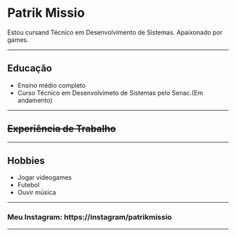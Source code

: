 # Patrik Missio
Estou cursand Técnico em  Desenvolvimento de Sistemas. Apaixonado por games.

---
## Educação

- Ensino médio completo
- Curso Técnico em Desenvolvimeto de Sistemas pelo Senac.(Em andamento)

---
## ~~Experiência de Trabalho~~

---
## Hobbies

- Jogar videogames
- Futebol
- Ouvir música
---
### Meu Instagram: https://instagram/patrikmissio

---


